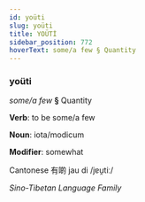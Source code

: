 ```yaml
---
id: yoüti
slug: yoüti
title: YOÜTİ
sidebar_position: 772
hoverText: some/a few § Quantity
---
```


### yoüti

*some/a few* **§** Quantity

**Verb**: to be some/a few

**Noun**: iota/modicum

**Modifier**: somewhat

Cantonese 有啲 jau di /jɐu̯tiː/

*Sino-Tibetan Language Family*